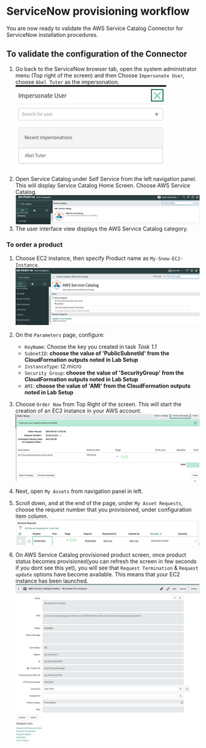 # ServiceNow provisioning workflow

You are now ready to validate the AWS Service Catalog Connector for ServiceNow installation procedures.

## To validate the configuration of the Connector
1. Go back to the ServiceNow browser tab, open the system administrator menu (Top right of the screen) and then Choose `Impersonate User`, choose `Abel Tuter` as the impersonation.
![snow-prov-1](/labs/end-to-end-it-lifecycle-management/resources/snow-prov-1.png)
2. Open Service Catalog under Self Service from the left navigation panel. This will display Service Catalog Home Screen. Choose AWS Service Catalog.
![snow-prov-2](/labs/end-to-end-it-lifecycle-management/resources/snow-prov-2.png)
3.	The user interface view displays the AWS Service Catalog category. 


### To order a product
1. Choose EC2 instance, then specify Product name as `My-Snow-EC2-Instance`.
![snow-prov-3](/labs/end-to-end-it-lifecycle-management/resources/snow-prov-3.png)

2. On the `Parameters` page, configure:
    - `KeyName`: Choose the key you created in task _Task 1.1_
    - `SubnetID`: **choose the value of 'PublicSubnetId' from the CloudFormation outputs noted in Lab Setup**
    - `InstanceType`: t2.micro
    - `Security Group`: **choose the value of 'SecurityGroup' from the CloudFormation outputs noted in Lab Setup**
    - `AMI`: **choose the value of 'AMI' from the CloudFormation outputs noted in Lab Setup**
6. Choose `Order Now` from Top Right of the screen. This will start the creation of an EC2 instance in your AWS account.
![snow-prov-4](/labs/end-to-end-it-lifecycle-management/resources/snow-prov-4.png)
7. Next, open `My Assets` from navigation panel in left.
8. Scroll down, and at the end of the page, under `My Asset Requests`, choose the request number that you provisioned, under configuration item column.
![snow-prov-5](/labs/end-to-end-it-lifecycle-management/resources/snow-prov-5.png)
8. On AWS Service Catalog provisioned product screen, once product status becomes provisioned(you can refresh the screen in few seconds if you dont see this yet), you will see that `Request Termination` & `Request update` options have become available. This means that your EC2 instance has been launched.
![snow-prov-6](/labs/end-to-end-it-lifecycle-management/resources/snow-prov-6.png)

